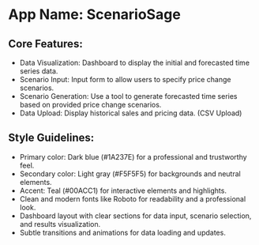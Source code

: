 # **App Name**: ScenarioSage

## Core Features:

- Data Visualization: Dashboard to display the initial and forecasted time series data.
- Scenario Input: Input form to allow users to specify price change scenarios.
- Scenario Generation: Use a tool to generate forecasted time series based on provided price change scenarios.
- Data Upload: Display historical sales and pricing data. (CSV Upload)

## Style Guidelines:

- Primary color: Dark blue (#1A237E) for a professional and trustworthy feel.
- Secondary color: Light gray (#F5F5F5) for backgrounds and neutral elements.
- Accent: Teal (#00ACC1) for interactive elements and highlights.
- Clean and modern fonts like Roboto for readability and a professional look.
- Dashboard layout with clear sections for data input, scenario selection, and results visualization.
- Subtle transitions and animations for data loading and updates.